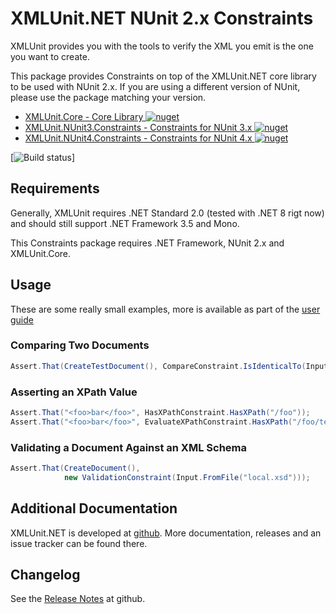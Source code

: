# XMLUnit.NET NUnit 2.x Constraints

XMLUnit provides you with the tools to verify the XML you emit is the
one you want to create.

This package provides Constraints on top of the XMLUnit.NET core
library to be used with NUnit 2.x. If you are using a different
version of NUnit, please use the package matching your version.

* [XMLUnit.Core - Core Library ![nuget](https://img.shields.io/nuget/v/XMLUnit.Core.svg)](https://www.nuget.org/packages/XMLUnit.Core/)
* [XMLUnit.NUnit3.Constraints - Constraints for NUnit 3.x ![nuget](https://img.shields.io/nuget/v/XMLUnit.NUnit3.Constraints.svg)](https://www.nuget.org/packages/XMLUnit.NUnit3.Constraints/)
* [XMLUnit.NUnit4.Constraints - Constraints for NUnit 4.x ![nuget](https://img.shields.io/nuget/v/XMLUnit.NUnit4.Constraints.svg)](https://www.nuget.org/packages/XMLUnit.NUnit4.Constraints/)

[![Build status](https://ci.appveyor.com/api/projects/status/am34dfbr4vbcarr3?svg=true)]

## Requirements

Generally, XMLUnit requires .NET Standard 2.0 (tested with .NET 8 rigt
now) and should still support .NET Framework 3.5 and Mono.

This Constraints package requires .NET Framework, NUnit 2.x and
XMLUnit.Core.

## Usage

These are some really small examples, more is available as part of the
[user guide](https://github.com/xmlunit/user-guide/wiki)

### Comparing Two Documents

```csharp
Assert.That(CreateTestDocument(), CompareConstraint.IsIdenticalTo(Input.FromFile("test-data/good.xml")));
```

### Asserting an XPath Value

```csharp
Assert.That("<foo>bar</foo>", HasXPathConstraint.HasXPath("/foo"));
Assert.That("<foo>bar</foo>", EvaluateXPathConstraint.HasXPath("/foo/text()",
```

### Validating a Document Against an XML Schema


```csharp
Assert.That(CreateDocument(),
            new ValidationConstraint(Input.FromFile("local.xsd")));
```

## Additional Documentation

XMLUnit.NET is developed at
[github](https://github.com/xmlunit/xmlunit.net). More documentation,
releases and an issue tracker can be found there.

## Changelog

See the [Release
Notes](https://github.com/xmlunit/xmlunit.net/blob/main/RELEASE_NOTES.md)
at github.
